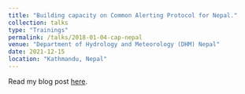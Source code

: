 ```yaml
---
title: "Building capacity on Common Alerting Protocol for Nepal."
collection: talks
type: "Trainings"
permalink: /talks/2018-01-04-cap-nepal
venue: "Department of Hydrology and Meteorology (DHM) Nepal"
date: 2021-12-15
location: "Kathmandu, Nepal"
---
```


Read my blog post [here](https://sahanafoundation.org/building-capacity-on-common-alerting-protocol-for-nepal/).
